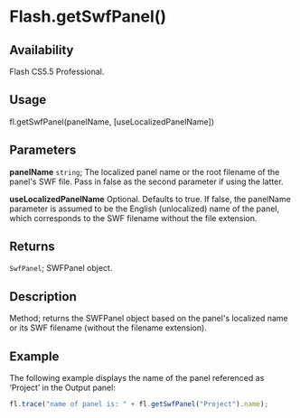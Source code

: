 # Flash.getSwfPanel()

## Availability

Flash CS5.5 Professional.

## Usage

fl.getSwfPanel(panelName, [useLocalizedPanelName])

## Parameters

**panelName** `string`; The localized panel name or the root filename of the panel's SWF file. Pass in false as the second parameter if using the latter.

**useLocalizedPanelName** Optional. Defaults to true. If false, the panelName parameter is assumed to be the English (unlocalized) name of the panel, which corresponds to the SWF filename without the file extension.

## Returns

`SwfPanel`; SWFPanel object.

## Description

Method; returns the SWFPanel object based on the panel's localized name or its SWF filename (without the filename extension).

## Example

The following example displays the name of the panel referenced as ‘Project’ in the Output panel:

```javascript
fl.trace("name of panel is: " + fl.getSwfPanel("Project").name);
```
